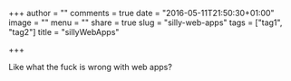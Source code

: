 +++
author = ""
comments = true
date = "2016-05-11T21:50:30+01:00"
image = ""
menu = ""
share = true
slug = "silly-web-apps"
tags = ["tag1", "tag2"]
title = "sillyWebApps"

+++

Like what the fuck is wrong with web apps?
